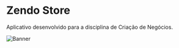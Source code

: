 # Zendo Store
Aplicativo desenvolvido para a disciplina de Criação de Negócios.

![Banner](https://raw.githubusercontent.com/ventzz/zendo-store/master/assets/banner.png)
